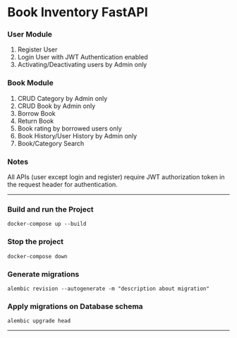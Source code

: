 # Book Inventory FastAPI

### User Module
1. Register User
2. Login User with JWT Authentication enabled
3. Activating/Deactivating users by Admin only


### Book Module
1. CRUD Category by Admin only
2. CRUD Book by Admin only
3. Borrow Book
4. Return Book 
5. Book rating by borrowed users only
6. Book History/User History by Admin only
7. Book/Category Search

### Notes
All APIs (user except login and register) require JWT authorization token
in the request header for authentication.

------------------------


### Build and run the Project
``docker-compose up --build``

### Stop the project
``docker-compose down``


### Generate migrations
``alembic revision --autogenerate -m "description about migration"``


### Apply migrations on Database schema
``alembic upgrade head``

----------------
